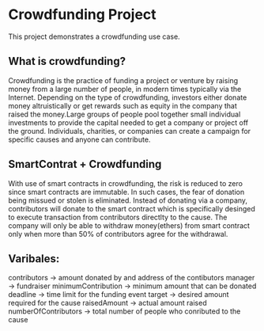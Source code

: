 # Crowdfunding Project

This project demonstrates a crowdfunding use case.

## What is crowdfunding?

Crowdfunding is the practice of funding a project or venture by raising money from a large number of people,
in modern times typically via the Internet. Depending on the type of crowdfunding, investors either donate money altruistically or get rewards such as equity in the company that raised the money.Large groups of people pool together small individual investments to provide the capital needed to get a company or project off the ground. Individuals, charities, or companies can create a campaign for specific causes and anyone can contribute.

## SmartContrat + Crowdfunding

With use of smart contracts in crowdfunding, the risk is reduced to zero since smart contracts are immutable. In such cases, the fear of donation being missued or stolen is eliminated. Instead of donating via a company, contributors will donate to the smart contract which is specifically desinged to execute transaction from contributors directlty to the cause. The company will only be able to withdraw money(ethers) from smart contract only when more than 50% of contributors agree for the withdrawal.

## Varibales:

contributors -> amount donated by and address of the contibutors
manager -> fundraiser
minimumContribution -> minimum amount that can be donated
deadline -> time limit for the funding event
target -> desired amount required for the cause
raisedAmount -> actual amount raised
numberOfContributors -> total number of people who conributed to the cause
